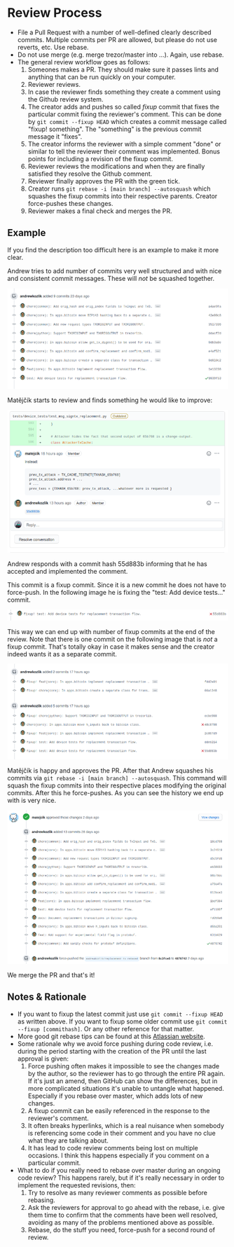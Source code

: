 # Review Process

- File a Pull Request with a number of well-defined clearly described commits.
  Multiple commits per PR are allowed, but please do not use reverts, etc. Use rebase.
- Do not use merge (e.g. merge trezor/master into ...). Again, use rebase.
- The general review workflow goes as follows:
  1. Someones makes a PR. They should make sure it passes lints and anything that can be run
     quickly on your computer.
  2. Reviewer reviews.
  3. In case the reviewer finds something they create a comment using the Github review system.
  4. The creator adds and pushes so called _fixup_ commit that fixes the particular commit fixing
     the reviewer's comment. This can be done by `git commit --fixup HEAD` which creates a commit
     message called "fixup! something". The "something" is the previous commit message it "fixes".
  5. The creator informs the reviewer with a simple comment "done" or similar to tell the reviewer 
     their comment was implemented. Bonus points for including a revision of the fixup commit.
  6. Reviewer reviews the modifications and when they are finally satisfied they resolve the Github
     comment.
  7. Reviewer finally approves the PR with the green tick.
  8. Creator runs `git rebase -i [main branch] --autosquash` which squashes the fixup commits into
     their respective parents. Creator force-pushes these changes.
  9. Reviewer makes a final check and merges the PR.

## Example

If you find the description too difficult here is an example to make it more clear.

Andrew tries to add number of commits very well structured and with nice and consistent commit
messages. These will _not_ be squashed together. 

![](review-1.png)

Matějčík starts to review and finds something he would like to improve:

![](review-2.png)

Andrew responds with a commit hash 55d883b informing that he has accepted and implemented the 
comment.

This commit is a fixup commit. Since it is a new commit he does not have to force-push. In the
following image he is fixing the "test: Add device tests..." commit.

![](review-3.png)

This way we can end up with number of fixup commits at the end of the review. Note that there is one commit on the following image that is _not_ a fixup commit. That's totally okay in case it makes sense and the creator indeed wants it as a separate commit.  

![](review-4.png)

Matějčík is happy and approves the PR. After that Andrew squashes his commits via `git rebase -i [main branch] --autosquash`. This command will squash the fixup commits into their respective places modifying the original commits. After this he force-pushes. As you can see the history we end up with is very nice.

![](review-5.png)

We merge the PR and that's it!

## Notes & Rationale

- If you want to fixup the latest commit just use `git commit --fixup HEAD` as written above. If you want to fixup some older commit use `git commit --fixup [commithash]`. Or any other reference for that matter.
- More good git rebase tips can be found at this [Atlassian website](https://www.atlassian.com/git/tutorials/rewriting-history/git-rebase).
- Some rationale why we avoid force pushing during code review, i.e. during the period starting with the creation of the PR until the last approval is given:
  1. Force pushing often makes it impossible to see the changes made by the author, so the reviewer has to go through the entire PR again. If it's just an amend, then GitHub can show the differences, but in more complicated situations it's unable to untangle what happened. Especially if you rebase over master, which adds lots of new changes.
  2. A fixup commit can be easily referenced in the response to the reviewer's comment.
  3. It often breaks hyperlinks, which is a real nuisance when somebody is referencing some code in their comment and you have no clue what they are talking about.
  4. It has lead to code review comments being lost on multiple occasions. I think this happens especially if you comment on a particular commit.
- What to do if you really need to rebase over master during an ongoing code review? This happens rarely, but if it's really necessary in order to implement the requested revisions, then:
  1. Try to resolve as many reviewer comments as possible before rebasing.
  2. Ask the reviewers for approval to go ahead with the rebase, i.e. give them time to confirm that the comments have been well resolved, avoiding as many of the problems mentioned above as possible.
  3. Rebase, do the stuff you need, force-push for a second round of review.
